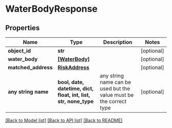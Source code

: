 # WaterBodyResponse


## Properties
Name | Type | Description | Notes
------------ | ------------- | ------------- | -------------
**object_id** | **str** |  | [optional] 
**water_body** | [**[WaterBody]**](WaterBody.md) |  | [optional] 
**matched_address** | [**RiskAddress**](RiskAddress.md) |  | [optional] 
**any string name** | **bool, date, datetime, dict, float, int, list, str, none_type** | any string name can be used but the value must be the correct type | [optional]

[[Back to Model list]](../README.md#documentation-for-models) [[Back to API list]](../README.md#documentation-for-api-endpoints) [[Back to README]](../README.md)


